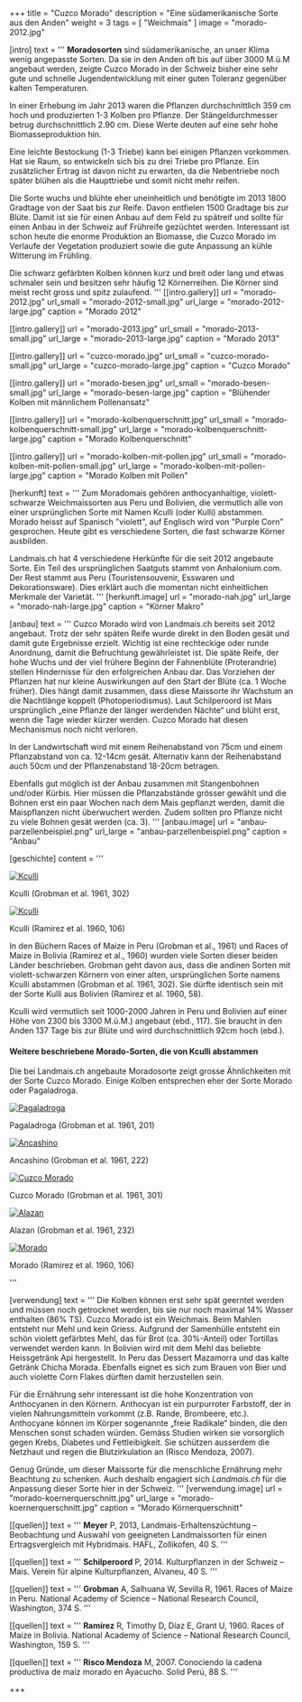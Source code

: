 +++
title = "Cuzco Morado"
description = "Eine südamerikanische Sorte aus den Anden"
weight = 3
tags = [ "Weichmais" ]
image = "morado-2012.jpg"

[intro]
  text = '''
**Moradosorten** sind südamerikanische, an unser Klima wenig angepasste Sorten. Da sie in den Anden oft bis auf über 3000 M.ü.M angebaut werden, zeigte Cuzco Morado in der Schweiz bisher eine sehr gute und schnelle Jugendentwicklung mit einer guten Toleranz gegenüber kalten Temperaturen.

In einer Erhebung im Jahr 2013  waren die Pflanzen durchschnittlich 359 cm hoch und produzierten 1-3 Kolben pro Pflanze. Der Stängeldurchmesser betrug durchschnittlich 2.90 cm. Diese Werte deuten auf eine sehr hohe Biomasseproduktion hin.

Eine leichte Bestockung (1-3 Triebe) kann bei einigen Pflanzen vorkommen. Hat sie Raum, so entwickeln sich bis zu drei Triebe pro Pflanze. Ein zusätzlicher Ertrag ist davon nicht zu erwarten, da die Nebentriebe noch später blühen als die Haupttriebe und somit nicht mehr reifen.

Die Sorte wuchs und blühte eher uneinheitlich und benötigte im 2013 1800 Gradtage von der Saat bis zur Reife. Davon entfielen 1500 Gradtage bis zur Blüte. Damit ist sie für einen Anbau auf dem Feld zu spätreif und sollte für einen Anbau in der Schweiz auf Frühreife gezüchtet werden. Interessant ist schon heute die enorme Produktion an Biomasse, die Cuzco Morado im Verlaufe der Vegetation produziert sowie die gute Anpassung an kühle Witterung im Frühling.

Die schwarz gefärbten Kolben können kurz und breit oder lang und etwas schmaler sein und besitzen sehr häufig 12 Körnerreihen. Die Körner sind meist recht gross und spitz zulaufend.
'''
  [[intro.gallery]]
    url = "morado-2012.jpg"
    url_small = "morado-2012-small.jpg"
    url_large = "morado-2012-large.jpg"
    caption = "Morado 2012"

  [[intro.gallery]]
    url = "morado-2013.jpg"
    url_small = "morado-2013-small.jpg"
    url_large = "morado-2013-large.jpg"
    caption = "Morado 2013"

  [[intro.gallery]]
    url = "cuzco-morado.jpg"
    url_small = "cuzco-morado-small.jpg"
    url_large = "cuzco-morado-large.jpg"
    caption = "Cuzco Morado"

  [[intro.gallery]]
    url = "morado-besen.jpg"
    url_small = "morado-besen-small.jpg"
    url_large = "morado-besen-large.jpg"
    caption = "Blühender Kolben mit männlichem Pollenansatz"

  [[intro.gallery]]
    url = "morado-kolbenquerschnitt.jpg"
    url_small = "morado-kolbenquerschnitt-small.jpg"
    url_large = "morado-kolbenquerschnitt-large.jpg"
    caption = "Morado Kolbenquerschnitt"    

  [[intro.gallery]]
    url = "morado-kolben-mit-pollen.jpg"
    url_small = "morado-kolben-mit-pollen-small.jpg"
    url_large = "morado-kolben-mit-pollen-large.jpg"
    caption = "Morado Kolben mit Pollen"


[herkunft]
  text = '''
Zum Moradomais gehören anthocyanhaltige, violett-schwarze Weichmaissorten aus Peru und Bolivien, die vermutlich alle von einer ursprünglichen Sorte mit Namen Kculli (oder Kulli) abstammen. Morado heisst auf Spanisch "violett", auf Englisch wird von "Purple Corn" gesprochen. Heute gibt es verschiedene Sorten, die fast schwarze Körner ausbilden.

Landmais.ch hat 4 verschiedene Herkünfte für die seit 2012 angebaute Sorte. Ein Teil des ursprünglichen Saatguts stammt von Anhalonium.com. Der Rest stammt aus Peru (Touristensouvenir, Esswaren und Dekorationsware). Dies erklärt auch die momentan nicht einheitlichen Merkmale der Varietät.
'''
  [herkunft.image]
    url = "morado-nah.jpg"
    url_large = "morado-nah-large.jpg"
    caption = "Körner Makro"


[anbau]
  text = '''
Cuzco Morado wird von Landmais.ch bereits seit 2012 angebaut. Trotz der sehr späten Reife wurde direkt in den Boden gesät und damit gute Ergebnisse erzielt. Wichtig ist eine rechteckige oder runde Anordnung, damit die Befruchtung gewährleistet ist. Die späte Reife, der hohe Wuchs und der viel frühere Beginn der Fahnenblüte (Proterandrie) stellen Hindernisse für den erfolgreichen Anbau dar. Das Vorziehen der Pflanzen hat nur kleine Auswirkungen auf den Start der Blüte (ca. 1 Woche früher). Dies hängt damit zusammen, dass diese Maissorte ihr Wachstum an die Nachtlänge koppelt (Photoperiodismus). Laut Schilperoord  ist Mais ursprünglich „eine Pflanze der länger werdenden Nächte“ und blüht erst, wenn die Tage wieder kürzer werden. Cuzco Morado hat diesen Mechanismus noch nicht verloren.

In der Landwirtschaft wird mit einem Reihenabstand von 75cm und einem Pflanzabstand von ca. 12-14cm gesät. Alternativ kann der Reihenabstand auch 50cm und der Pflanzenabstand 18-20cm betragen.

Ebenfalls gut möglich ist der Anbau zusammen mit Stangenbohnen und/oder Kürbis. Hier müssen die Pflanzabstände grösser gewählt und die Bohnen erst ein paar Wochen nach dem Mais gepflanzt werden, damit die Maispflanzen nicht überwuchert werden. Zudem sollten pro Pflanze nicht zu viele Bohnen gesät werden (ca. 3).
'''
  [anbau.image]
    url = "anbau-parzellenbeispiel.png"
    url_large = "anbau-parzellenbeispiel.png"
    caption = "Anbau"


[geschichte]
  content = '''
<div class="row">
  <div class="col-sm-4 col-sm-push-8">
    <div class="row">
      <div class="col-sm-12 col-xs-6 text-center">
        <a data-lightbox data-lightbox-gallery="geschichte" href="/maissorten/cuzco-morado/geschichte-kculli-1.png" title="Kculli">
          <img class="img-responsive center-block" alt="Kculli" src="/maissorten/cuzco-morado/geschichte-kculli-1.png" style="max-height: 150px">
          <i class="fa fa-search"></i>
        </a>
        <p>Kculli (Grobman et al. 1961, 302)</p>
      </div>
      <div class="col-sm-12 col-xs-6 text-center">
        <a data-lightbox data-lightbox-gallery="geschichte" href="/maissorten/cuzco-morado/geschichte-kculli-2.png" title="Kculli">
          <img class="img-responsive center-block" alt="Kculli" src="/maissorten/cuzco-morado/geschichte-kculli-2.png" style="max-height: 150px">
          <i class="fa fa-search"></i>
        </a>
        <p>Kculli (Ramirez et al. 1960, 106)</p>
      </div>
    </div>
  </div>
  <div class="col-sm-8 col-sm-pull-4 mg-t-xso">
    <p>In den Büchern Races of Maize in Peru (Grobman et al., 1961) und Races of Maize in Bolivia (Ramirez et al., 1960) wurden viele Sorten dieser beiden Länder beschrieben. Grobman geht davon aus, dass die andinen Sorten mit violett-schwarzen Körnern von einer alten, ursprünglichen Sorte namens Kculli abstammen (Grobman et al. 1961, 302). Sie dürfte identisch sein mit der Sorte Kulli aus Bolivien (Ramirez et al. 1960, 58).</p>
    <p>Kculli wird vermutlich seit 1000-2000 Jahren in Peru und Bolivien auf einer Höhe von 2300 bis 3300 M.ü.M.) angebaut (ebd., 117). Sie braucht in den Anden 137 Tage bis zur Blüte und wird durchschnittlich 92cm hoch (ebd.).</p>
  </div>
</div>


<h4>Weitere beschriebene Morado-Sorten, die von Kculli abstammen</h4>
<p>Die bei Landmais.ch angebaute Moradosorte zeigt grosse Ähnlichkeiten mit der Sorte Cuzco Morado. Einige Kolben entsprechen eher der Sorte Morado oder Pagaladroga.</p>
<div class="row">
  <div class="col-xs-6 col-sm-4 text-center">
    <a data-lightbox data-lightbox-gallery="geschichte" href="/maissorten/cuzco-morado/geschichte-pagaladroga.png" title="Pagaladroga">
      <img class="img-responsive center-block" alt="Pagaladroga" src="/maissorten/cuzco-morado/geschichte-pagaladroga.png" style="max-height: 150px">
      <i class="fa fa-search"></i>
    </a>
    <p>Pagaladroga (Grobman et al. 1961, 201)</p>
  </div>
  <div class="col-xs-6 col-sm-4 text-center">
    <a data-lightbox data-lightbox-gallery="geschichte" href="/maissorten/cuzco-morado/geschichte-ancashino.png" title="Ancashino">
      <img class="img-responsive center-block" alt="Ancashino" src="/maissorten/cuzco-morado/geschichte-ancashino.png" style="max-height: 150px">
      <i class="fa fa-search"></i>
    </a>
    <p>Ancashino (Grobman et al. 1961, 222)</p>
  </div>
  <div class="col-xs-6 col-sm-4 text-center">
    <a data-lightbox data-lightbox-gallery="geschichte" href="/maissorten/cuzco-morado/geschichte-cuzco-morado.png" title="Cuzco Morado">
      <img class="img-responsive center-block" height="" alt="Cuzco Morado" src="/maissorten/cuzco-morado/geschichte-cuzco-morado.png" style="max-height: 150px">
      <i class="fa fa-search"></i>
    </a>
    <p>Cuzco Morado (Grobman et al. 1961, 301)</p>
  </div>
  <div class="col-xs-6 col-sm-4 text-center">
    <a data-lightbox data-lightbox-gallery="geschichte" href="/maissorten/cuzco-morado/geschichte-alazan.png" title="Alazan">
      <img class="img-responsive center-block" alt="Alazan" src="/maissorten/cuzco-morado/geschichte-alazan.png" style="max-height: 150px">
      <i class="fa fa-search"></i>
    </a>
    <p>Alazan (Grobman et al. 1961, 232)</p>
  </div>
  <div class="col-xs-6 col-sm-4 text-center">
    <a data-lightbox data-lightbox-gallery="geschichte" href="/maissorten/cuzco-morado/geschichte-morado.png" title="Morado">
      <img class="img-responsive center-block" alt="Morado" src="/maissorten/cuzco-morado/geschichte-morado.png" style="max-height: 150px">
      <i class="fa fa-search"></i>
    </a>
    <p>Morado (Ramirez et al. 1960, 106)</p>
  </div>
</div>
'''


[verwendung]
  text = '''
Die Kolben können erst sehr spät geerntet werden und müssen noch getrocknet werden, bis sie nur noch maximal 14% Wasser enthalten (86% TS). Cuzco Morado ist ein Weichmais. Beim Mahlen entsteht nur Mehl und kein Griess. Aufgrund der Samenhülle entsteht ein schön violett gefärbtes Mehl, das für Brot (ca. 30%-Anteil) oder Tortillas verwendet werden kann. In Bolivien wird mit dem Mehl das beliebte Heissgetränk Api hergestellt. In Peru das Dessert Mazamorra und das kalte Getränk Chicha Morada. Ebenfalls eignet es sich zum Brauen von Bier und auch violette Corn Flakes dürften damit herzustellen sein.

Für die Ernährung sehr interessant ist die hohe Konzentration von Anthocyanen in den Körnern. Anthocyan ist ein purpurroter Farbstoff, der in vielen Nahrungsmitteln vorkommt (z.B. Rande, Brombeere, etc.). Anthocyane können im Körper sogenannte „freie Radikale“ binden, die den Menschen sonst schaden würden. Gemäss Studien wirken sie vorsorglich gegen Krebs, Diabetes und Fettleibigkeit. Sie schützen ausserdem die Netzhaut und regen die Blutzirkulation an (Risco Mendoza, 2007).

Genug Gründe, um dieser Maissorte für die menschliche Ernährung mehr Beachtung zu schenken. Auch deshalb engagiert sich *Landmais.ch* für die Anpassung dieser Sorte hier in der Schweiz.
'''
  [verwendung.image]
    url = "morado-koernerquerschnitt.jpg"
    url_large = "morado-koernerquerschnitt.jpg"
    caption = "Morado Körnerquerschnitt"


[[quellen]]
  text = '''
**Meyer** P, 2013, Landmais-Erhaltenszüchtung – Beobachtung und Auswahl von geeigneten Landmaissorten für einen Ertragsvergleich mit Hybridmais. HAFL, Zollikofen, 40 S.
'''

[[quellen]]
  text = '''
**Schilperoord** P, 2014. Kulturpflanzen in der Schweiz – Mais. Verein für alpine Kulturpflanzen, Alvaneu, 40 S.
'''

[[quellen]]
  text = '''
**Grobman** A, Salhuana W, Sevilla R, 1961. Races of Maize in Peru. National Academy of Science – National Research Council, Washington, 374 S.
'''

[[quellen]]
  text = '''
**Ramírez** R, Timothy D, Díaz E, Grant U, 1960. Races of Maize in Bolivia. National Academy of Science – National Research Council, Washington, 159 S.
'''

[[quellen]]
  text = '''
**Risco Mendoza** M, 2007. Conociendo la cadena productiva de maíz morado en Ayacucho. Solid Perú, 88 S.
'''



+++
